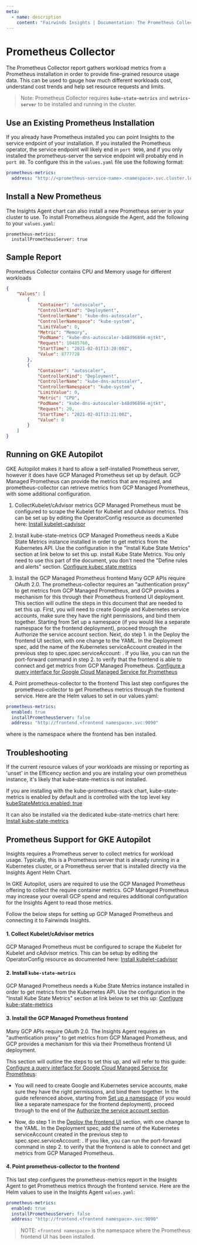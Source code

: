 ```yaml
---
meta:
  - name: description
    content: "Fairwinds Insights | Documentation: The Prometheus Collector report provides fine-grained resource usage data"
---
```

# Prometheus Collector

The Prometheus Collector report gathers workload metrics from a Prometheus installation
in order to provide fine-grained resource usage data. This can be used to gauge how much
different workloads cost, understand cost trends and help set resource requests and limits.

> Note: Prometheus Collector requires **`kube-state-metrics`** and **`metrics-server`** to be installed and running in the cluster.

## Use an Existing Prometheus Installation
If you already have Prometheus installed you can point Insights to the service endpoint of your installation. If you installed the Prometheus operator, the service endpoint will likely end in `port 9090`, and if you only installed the prometheus-server the service endpoint will probably end in `port 80`. To configure this in the `values.yaml` file use the following format:

```yaml
prometheus-metrics:
  address: "http://<prometheus-service-name>.<namespace>.svc.cluster.local:<port>"
```

## Install a New Prometheus
The Insights Agent chart can also install a new Prometheus server in your cluster to use.
To install Prometheus alongside the Agent, add the following to your `values.yaml`:
```
prometheus-metrics:
  installPrometheusServer: true
```

## Sample Report
Prometheus Collector contains CPU and Memory usage for different workloads
```json
{
    "Values": [
        {
            "Container": "autoscaler",
            "ControllerKind": "Deployment",
            "ControllerName": "kube-dns-autoscaler",
            "ControllerNamespace": "kube-system",
            "LimitValue": 0,
            "Metric": "Memory",
            "PodName": "kube-dns-autoscaler-b48d96894-mjtkt",
            "Request": 10485760,
            "StartTime": "2021-02-01T13:20:00Z",
            "Value": 8777728
        },
        {
            "Container": "autoscaler",
            "ControllerKind": "Deployment",
            "ControllerName": "kube-dns-autoscaler",
            "ControllerNamespace": "kube-system",
            "LimitValue": 0,
            "Metric": "CPU",
            "PodName": "kube-dns-autoscaler-b48d96894-mjtkt",
            "Request": 20,
            "StartTime": "2021-02-01T13:21:00Z",
            "Value": 0
        }
    ]
}
```

## Running on GKE Autopilot
GKE Autopilot makes it hard to allow a self-installed Prometheus server, however it does have GCP Managed Prometheus set up by default. GCP Managed Prometheus can provide the metrics that are required, and prometheus-collector can retrieve metrics from GCP Managed Prometheus, with some additional configuration.
1. CollectKubelet/cAdvisor metrics
GCP Managed Prometheus must be configured to scrape the Kubelet for Kubelet and cAdvisor metrics. This can be set up by editing the OperatorConfig resource as documented here:
[Install kubelet-cadvisor](https://cloud.google.com/stackdriver/docs/managed-prometheus/exporters/kubelet-cadvisor)

2. Install kube-state-metrics
GCP Managed Prometheus needs a Kube State Metrics instance installed in order to get metrics from the Kubernetes API. Use the configuration in the "Install Kube State Metrics" section at link below to set this up. install Kube State Metrics. You only need to use this part of the document, you don't need the "Define rules and alerts" section.
[Configure kubec state metrics](https://cloud.google.com/stackdriver/docs/managed-prometheus/exporters/kube_state_metrics#install-exporter)

3. Install the GCP Managed Prometheus frontend
Many GCP APIs require OAuth 2.0. The prometheus-collector requires an "authentication proxy" to get metrics from GCP Managed Prometheus, and GCP provides a mechanism for this through their Prometheus frontend UI deployment. This section will outline the steps in this document that are needed to set this up.
First, you will need to create Google and Kubernetes service accounts, make sure they have the right permissions, and bind them together. Starting from Set up a namespace (if you would like a separate namespace for the frontend deployment), proceed through the Authorize the service account section.
Next, do step 1. in the Deploy the frontend UI section, with one change to the YAML. In the Deployment spec, add the name of the Kubernetes serviceAccount created in the previous step to spec.spec.serviceAccount: <name of Kubernetes service account>. If you like, you can run the port-forward command in step 2. to verify that the frontend is able to connect and get metrics from GCP Managed Prometheus.
[Configure a query interface for Google Cloud Managed Service for Prometheus](https://cloud.google.com/stackdriver/docs/managed-prometheus/query)

4. Point prometheus-collector to the frontend
This last step configures the prometheus-collector to get Prometheus metrics through the frontend service. Here are the Helm values to set in our values.yaml:
```yaml
prometheus-metrics:
  enabled: true
  installPrometheusServer: false
  address: "http://frontend.<frontend namespace>.svc:9090"
```
where <frontend namespace> is the namespace where the frontend has ben installed.

## Troubleshooting
If the current resource values of your workloads are missing or reporting as 'unset' in the Efficency section and you are instaling your own prometheus instance, it's likely that kube-state-metrics is not installed. 

If you are installing with the kube-prometheus-stack chart, kube-state-metrics is enabled by default and is controlled with the top level key [kubeStateMetrics.enabled: true](https://artifacthub.io/packages/helm/prometheus-community/kube-prometheus-stack?modal=values&path=kubeStateMetrics.enabled)

It can also be installed via the dedicated kube-state-metrics chart here: 
[Install kube-state-metrics](https://artifacthub.io/packages/helm/prometheus-community/kube-state-metrics)


## Prometheus Support for GKE Autopilot
Insights requires a Prometheus server to collect metrics for workload usage. Typically, this is a Prometheus server that is already running in a Kubernetes cluster, or a Prometheus server that is installed directly via the Insights Agent Helm Chart.

In GKE Autopilot, users are required to use the GCP Managed Prometheus offering to collect the require container metrics. GCP Managed Prometheus may increase your overall GCP spend and requires additional configuration for the Insights Agent to read those metrics. 

Follow the below steps for setting up GCP Managed Prometheus and connecting it to Fairwinds Insights.

#### 1. Collect Kubelet/cAdvisor metrics

GCP Managed Prometheus must be configured to scrape the Kubelet for Kubelet and cAdvisor metrics. This can be setup by editing the OperatorConfig resource as documented here:
[Install kubelet-cadvisor](https://cloud.google.com/stackdriver/docs/managed-prometheus/exporters/kubelet-cadvisor)

#### 2. Install `kube-state-metrics`

GCP Managed Prometheus needs a Kube State Metrics instance installed in order to get metrics from the Kubernetes API. Use the configuration in the "Install Kube State Metrics" section at link below to set this up: 
[Configure kube-state-metrics](https://cloud.google.com/stackdriver/docs/managed-prometheus/exporters/kube_state_metrics#install-exporter)

#### 3. Install the GCP Managed Prometheus frontend

Many GCP APIs require OAuth 2.0. The Insights Agent requires an "authentication proxy" to get metrics from GCP Managed Prometheus, and GCP provides a mechanism for this via their Prometheus frontend UI deployment. 

This section will outline the steps to set this up, and will refer to this guide: [Configure a query interface for Google Cloud Managed Service for Prometheus](https://cloud.google.com/stackdriver/docs/managed-prometheus/query):

- You will need to create Google and Kubernetes service accounts, make sure they have the right permissions, and bind them together. In the guide referenced above, starting from [Set up a namespace](https://cloud.google.com/stackdriver/docs/managed-prometheus/query#namespace-setup) (if you would like a separate namespace for the frontend deployment), proceed through to the end of the [Authorize the service account section](https://cloud.google.com/stackdriver/docs/managed-prometheus/query#authorize-sa).

- Now, do step 1 in the [Deploy the frontend UI](https://cloud.google.com/stackdriver/docs/managed-prometheus/query#promui-deploy) section, with one change to the YAML. In the Deployment spec, add the name of the Kubernetes serviceAccount created in the previous step to spec.spec.serviceAccount: <name of Kubernetes service account>. If you like, you can run the port-forward command in step 2. to verify that the frontend is able to connect and get metrics from GCP Managed Prometheus.

#### 4. Point prometheus-collector to the frontend

This last step configures the prometheus-metrics report in the Insights Agent to get Prometheus metrics through the frontend service. Here are the Helm values to use in the Insights Agent `values.yaml`:
```yaml
prometheus-metrics:
  enabled: true
  installPrometheusServer: false
  address: "http://frontend.<frontend namespace>.svc:9090"
```
>NOTE: `<frontend namespace>` is the namespace where the Prometheus frontend UI has been installed.

